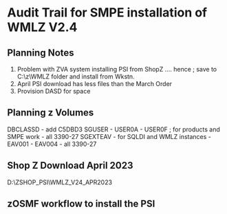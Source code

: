 # Audit Trail for SMPE installation of WMLZ V2.4

## Planning Notes

1. Problem with ZVA system installing PSI from ShopZ .... hence ; save to C:\z\WMLZ folder and install from Wkstn.
2. April PSI download has less files than the March Order
3. Provision DASD for space


## Planning z Volumes

DBCLASSD - add C5DBD3
SGUSER - USER0A - USER0F ; for products and SMPE work - all 3390-27
SGEXTEAV - for SQLDI and WMLZ instances - EAV001 - EAV004 - all 3390-27

## Shop Z Download April 2023

D:\ZSHOP_PSI\WMLZ_V24_APR2023

## zOSMF workflow to install the PSI






